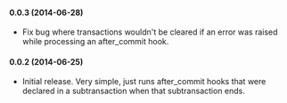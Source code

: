 #### 0.0.3 (2014-06-28)

*   Fix bug where transactions wouldn't be cleared if an error was raised while processing an after_commit hook.

#### 0.0.2 (2014-06-25)

*   Initial release. Very simple, just runs after_commit hooks that were declared in a subtransaction when that subtransaction ends.
